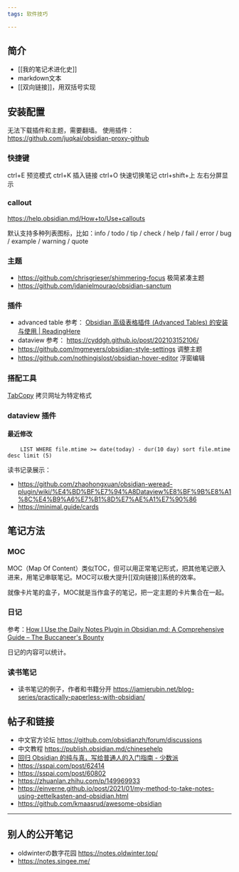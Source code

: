 ```yaml
---
tags: 软件技巧

---
```



## 简介

- [[我的笔记术进化史]]
- markdown文本
- [[双向链接]]，用双括号实现

## 安装配置

无法下载插件和主题，需要翻墙。 使用插件：https://github.com/juqkai/obsidian-proxy-github

### 快捷键

ctrl+E 预览模式
ctrl+K 插入链接
ctrl+O 快速切换笔记
ctrl+shift+上 左右分屏显示

### callout

https://help.obsidian.md/How+to/Use+callouts

默认支持多种列表图标，比如：info / todo / tip / check / help / fail / error / bug  / example / warning / quote

### 主题

- https://github.com/chrisgrieser/shimmering-focus 极简紧凑主题
- https://github.com/jdanielmourao/obsidian-sanctum


### 插件

- advanced table 参考： [Obsidian 高级表格插件 (Advanced Tables) 的安装与使用 | ReadingHere](https://www.readinghere.com/blog/obsidian-advanced-tables-plugin/)
- dataview 参考： https://cyddgh.github.io/post/202103152106/
- https://github.com/mgmeyers/obsidian-style-settings 调整主题
- https://github.com/nothingislost/obsidian-hover-editor 浮窗编辑

### 搭配工具

[TabCopy](https://chrome.google.com/webstore/detail/tabcopy/micdllihgoppmejpecmkilggmaagfdmb) 拷贝网址为特定格式

### dataview 插件


#### 最近修改
```dataview
	LIST WHERE file.mtime >= date(today) - dur(10 day) sort file.mtime desc limit (5)
```

读书记录展示：

- https://github.com/zhaohongxuan/obsidian-weread-plugin/wiki/%E4%BD%BF%E7%94%A8Dataview%E8%BF%9B%E8%A1%8C%E4%B9%A6%E7%B1%8D%E7%AE%A1%E7%90%86
- https://minimal.guide/cards


## 笔记方法

### MOC

MOC（Map Of Content）类似TOC，但可以用正常笔记形式，把其他笔记嵌入进来，用笔记串联笔记。MOC可以极大提升[[双向链接]]系统的效率。

就像卡片笔的盒子，MOC就是当作盒子的笔记，把一定主题的卡片集合在一起。

### 日记

参考：[How I Use the Daily Notes Plugin in Obsidian.md: A Comprehensive Guide – The Buccaneer's Bounty](https://thebuccaneersbounty.wordpress.com/2022/01/05/how-i-use-the-daily-notes-plugin-a-comprehensive-guide/)

日记的内容可以统计。

### 读书笔记

- 读书笔记的例子，作者和书籍分开 https://jamierubin.net/blog-series/practically-paperless-with-obsidian/

## 帖子和链接

- 中文官方论坛 https://github.com/obsidianzh/forum/discussions
- 中文教程 https://publish.obsidian.md/chinesehelp
- [回归 Obsidian 的纯与真，写给普通人的入门指南 - 少数派](https://sspai.com/post/72697)
- https://sspai.com/post/62414
- https://sspai.com/post/60802
- https://zhuanlan.zhihu.com/p/149969933
- https://einverne.github.io/post/2021/01/my-method-to-take-notes-using-zettelkasten-and-obsidian.html
- https://github.com/kmaasrud/awesome-obsidian

---

## 别人的公开笔记

- oldwinterの数字花园  https://notes.oldwinter.top/ 
- https://notes.singee.me/
